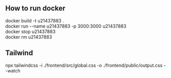 ## How to run docker
docker build -t u21437883 .<br/>
docker run --name u21437883 -p 3000:3000 u21437883<br/>
docker stop u21437883<br/>
docker rm u21437883

## Tailwind
npx tailwindcss -i ./frontend/src/global.css -o ./frontend/public/output.css --watch